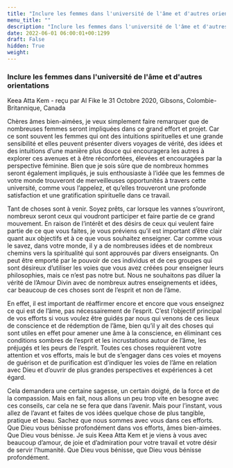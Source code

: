 ```yaml
---
title: "Inclure les femmes dans l'université de l'âme et d'autres orientations"
menu_title: ""
description: "Inclure les femmes dans l'université de l'âme et d'autres orientations"
date: 2022-06-01 06:00:01+00:1299
draft: False
hidden: True
weight:
---
```

### Inclure les femmes dans l'université de l'âme et d'autres orientations

Keea Atta Kem - reçu par Al Fike le 31 Octobre 2020, Gibsons, Colombie-Britannique, Canada

Chères âmes bien-aimées, je veux simplement faire remarquer que de nombreuses femmes seront impliquées dans ce grand effort et projet. Car ce sont souvent les femmes qui ont des intuitions spirituelles et une grande sensibilité et elles peuvent présenter divers voyages de vérité, des idées et des intuitions d’une manière plus douce qui encouragera les autres à explorer ces avenues et à être réconfortées, élevées et encouragées par la perspective féminine. Bien que je sois sûre que de nombreux hommes seront également impliqués, je suis enthousiaste à l’idée que les femmes de votre monde trouveront de merveilleuses opportunités à travers cette université, comme vous l’appelez, et qu’elles trouveront une profonde satisfaction et une gratification spirituelle dans ce travail.

Tant de choses sont à venir. Soyez prêts, car lorsque les vannes s’ouvriront, nombreux seront ceux qui voudront participer et faire partie de ce grand mouvement. En raison de l’intérêt et des désirs de ceux qui veulent faire partie de ce que vous faites, je vous préviens qu’il est important d’être clair quant aux objectifs et à ce que vous souhaitez enseigner. Car comme vous le savez, dans votre monde, il y a de nombreuses idées et de nombreux chemins vers la spiritualité qui sont approuvés par divers enseignants. On peut être emporté par le pouvoir de ces individus et de ces groupes qui sont désireux d’utiliser les voies que vous avez créées pour enseigner leurs philosophies, mais ce n’est pas notre but. Nous ne souhaitons pas diluer la vérité de l’Amour Divin avec de nombreux autres enseignements et idées, car beaucoup de ces choses sont de l’esprit et non de l’âme.

En effet, il est important de réaffirmer encore et encore que vous enseignez ce qui est de l’âme, pas nécessairement de l’esprit. C’est l’objectif principal de vos efforts si vous voulez être guidés par nous qui venons de ces lieux de conscience et de rédemption de l’âme, bien qu’il y ait des choses qui sont utiles en effet pour amener une âme à la conscience, en éliminant ces conditions sombres de l’esprit et les incrustations autour de l’âme, les préjugés et les peurs de l’esprit. Toutes ces choses requièrent votre attention et vos efforts, mais le but de s’engager dans ces voies et moyens de guérison et de purification est d’indiquer les voies de l’âme en relation avec Dieu et d’ouvrir de plus grandes perspectives et expériences à cet égard.

Cela demandera une certaine sagesse, un certain doigté, de la force et de la compassion. Mais en fait, nous allons un peu trop vite en besogne avec ces conseils, car cela ne se fera que dans l’avenir. Mais pour l’instant, vous allez de l’avant et faites de vos idées quelque chose de plus tangible, pratique et beau. Sachez que nous sommes avec vous dans ces efforts. Que Dieu vous bénisse profondément dans vos efforts, âmes bien-aimées. Que Dieu vous bénisse. Je suis Keea Atta Kem et je viens à vous avec beaucoup d’amour, de joie et d’admiration pour votre travail et votre désir de servir l’humanité. Que Dieu vous bénisse, que Dieu vous bénisse profondément.
